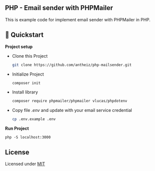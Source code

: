 ## PHP - Email sender with PHPMailer

This is example code for implement email sender with PHPMailer in PHP.

## 🚀 Quickstart

**Project setup**

- Clone this Project

    ```sh
    git clone https://github.com/antheiz/php-mailsender.git
    ```
    
- Initialize Project

    ```sh
    composer init
    ```

- Install library

    ```sh
    composer require phpmailer/phpmailer vlucas/phpdotenv
    ```

- Copy file *.env* and update with your email service credential

    ```sh
    cp .env.example .env
    ```

**Run Project**

    php -S localhost:3000
    
## License
Licensed under [MIT](LICENSE)
